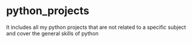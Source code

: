 # python_projects
It includes all my python projects that are not related to a specific subject and cover the general skills of python
